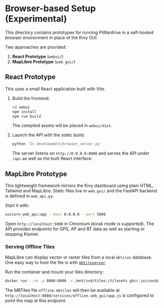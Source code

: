 # Browser-based Setup (Experimental)

This directory contains prototypes for running PiWardrive in a self-hosted browser environment in place of the Kivy GUI.

Two approaches are provided:

1. **React Prototype** (`webui/`)
2. **MapLibre Prototype** (`web_gui/`)

## React Prototype

This uses a small React application built with Vite.

1. Build the frontend:

   ```bash
   cd webui
   npm install
   npm run build
   ```

   The compiled assets will be placed in `webui/dist`.

2. Launch the API with the static build:

   ```bash
   python 'In development/browser_server.py'
   ```

   The server listens on `http://0.0.0.0:8000` and serves the API under `/api` as well as the built React interface.

## MapLibre Prototype

This lightweight framework mirrors the Kivy dashboard using plain HTML, Tailwind and MapLibre. Static files live in `web_gui/` and the FastAPI backend is defined in `web_api.py`.

Start it with:

```bash
uvicorn web_api:app --host 0.0.0.0 --port 5000
```

Open `http://localhost:5000` in Chromium (kiosk mode is supported). The API provides endpoints for GPS, AP and BT data as well as starting or stopping Kismet.

### Serving Offline Tiles

MapLibre can display vector or raster tiles from a local `mbtiles` database. One easy way to host the file is with [`mbtileserver`](https://github.com/consbio/mbtileserver).

Run the container and mount your tiles directory:

```bash
docker run --rm -p 8080:8000 -v /mnt/ssd/tiles:/tilesets ghcr.io/consbio/mbtileserver:latest
```

The MBTiles file `offline.mbtiles` will then be available at `http://localhost:8080/services/offline`. `web_gui/app.js` is configured to point the map at this endpoint.

